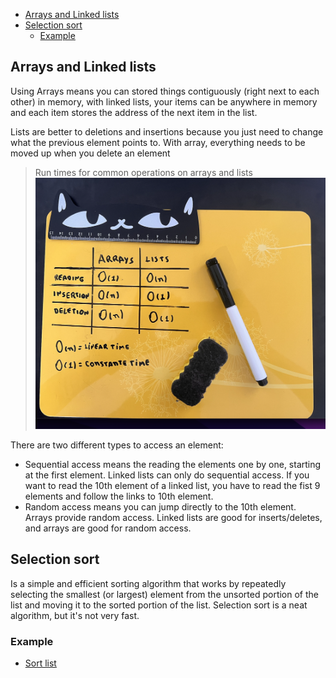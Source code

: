 - [Arrays and Linked lists](#arrays-and-linked-lists)
- [Selection sort](#selection-sort)
  - [Example](#example)

## Arrays and Linked lists

Using Arrays means you can stored things contiguously (right next to each other) in memory, with linked lists, your items can be anywhere in memory and each item stores the address of the next item in the list.

Lists are better to deletions and insertions because you just need to change what the previous element points to. With array, everything needs to be moved up when you delete an element

> Run times for common operations on arrays and lists
> ![Run times for common operations on arrays and lists](images/run-times-selection-sort.png)

There are two different types to access an element:

- Sequential access means the reading the elements one by one, starting at the first element. Linked lists can only do sequential access. If you want to read the 10th element of a linked list, you have to read the fist 9 elements and follow the links to 10th element.
- Random access means you can jump directly to the 10th element. Arrays provide random access. Linked lists are good for inserts/deletes, and arrays are good for random access.

## Selection sort

Is a simple and efficient sorting algorithm that works by repeatedly selecting the smallest (or largest) element from the unsorted portion of the list and moving it to the sorted portion of the list. Selection sort is a neat algorithm, but it's not very fast.

### Example

- [Sort list](../chapter-2/code/selection-sort.js)
